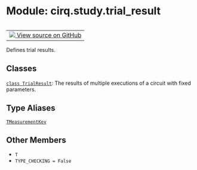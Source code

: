 <div itemscope itemtype="http://developers.google.com/ReferenceObject">
<meta itemprop="name" content="cirq.study.trial_result" />
<meta itemprop="path" content="Stable" />
<meta itemprop="property" content="T"/>
<meta itemprop="property" content="TYPE_CHECKING"/>
</div>

# Module: cirq.study.trial_result

<!-- Insert buttons and diff -->

<table class="tfo-notebook-buttons tfo-api" align="left">

<td>
  <a target="_blank" href="https://github.com/quantumlib/cirq/tree/master/cirq/study/trial_result.py">
    <img src="https://www.tensorflow.org/images/GitHub-Mark-32px.png" />
    View source on GitHub
  </a>
</td>
</table>



Defines trial results.



## Classes

[`class TrialResult`](../../cirq/study/TrialResult.md): The results of multiple executions of a circuit with fixed parameters.

## Type Aliases

[`TMeasurementKey`](../../cirq/study/trial_result/TMeasurementKey.md)

## Other Members

* `T` <a id="T"></a>
* `TYPE_CHECKING = False` <a id="TYPE_CHECKING"></a>
